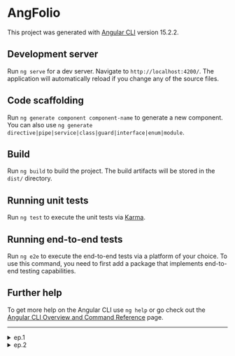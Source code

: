 # AngFolio

This project was generated with [Angular CLI](https://github.com/angular/angular-cli) version 15.2.2.

## Development server

Run `ng serve` for a dev server. Navigate to `http://localhost:4200/`. The application will automatically reload if you change any of the source files.

## Code scaffolding

Run `ng generate component component-name` to generate a new component. You can also use `ng generate directive|pipe|service|class|guard|interface|enum|module`.

## Build

Run `ng build` to build the project. The build artifacts will be stored in the `dist/` directory.

## Running unit tests

Run `ng test` to execute the unit tests via [Karma](https://karma-runner.github.io).

## Running end-to-end tests

Run `ng e2e` to execute the end-to-end tests via a platform of your choice. To use this command, you need to first add a package that implements end-to-end testing capabilities.

## Further help

To get more help on the Angular CLI use `ng help` or go check out the [Angular CLI Overview and Command Reference](https://angular.io/cli) page.

---

<details>

<summary>ep.1</summary>

- init angular app w bootstrap&icons

```js
// disables routing because spa, use scss, current dir (check minimal)
ng new ang-folio --routing=false --style=scss --directory ./ // --minimal

npm i bootstrap
npm install bootstrap-icons
// `src/style.scss`
// when import w @import rule, wc omit file extension
@import "~bootstrap/dist/css/bootstrap.min.css";
@import "~bootstrap-icons/font/bootstrap-icons.css";

```

- add Angular logo [from](https://angular.io/presskit)

- add environments & basic layout

```js
ng generate environments

// add to `app.component.ts`
import { environment } from './../environments/environment';

export class AppComponent {
username = environment.username;
}
```

![Alt text](src/readmeAssets/init-app.png)

- add service, component, interface

```js
ng g s services/github --skip-tests --dry-run ng g c views/person-info --skip-tests --dry-run
ng g i modules/user --dry-run
```

- get user

```js
// `person-info.ts`
export class PersonInfoComponent implements OnInit {
  user$: Observable<IUser> | undefined;

  constructor(private githubService: GithubService) {}

  ngOnInit(): void {
    this.user$ = this.githubService.getUser();
  }
}
```

```html
// `person-info.html`
<div class="card" *ngIf="user$ | async as user">// ... smth</div>
/* The main advantage of the async pipe is that it unsubscribes from the observable automatically when a component is destroyed, avoiding potential memory leaks */
```

![Alt text](src/readmeAssets/person-component.png)

</details>

<details>

<summary>ep.2</summary>

- add comp (user repos listing), interface

```js
ng g c views/panel --skip-tests --dry-run
ng g i modules/repository --dry-run

```

- refactor service URL

```js
export class GithubService {

  private userUrl: string = '';

  constructor(private http: HttpClient) {
    // like this →
    this.userUrl = `${environment.apiUrl}/users/${environment.username}`;
  }

  getUser(): Observable<User> {
    //  →
    return this.http.get<User>(this.userUrl);
  }

  getRepos(): Observable<Repository[]> {
    //  →
    return this.http.get<Repository[]>(this.userUrl + '/repos');
  }
```

</details>
